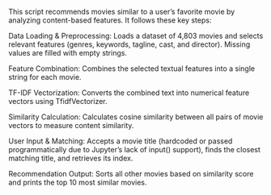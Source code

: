 This script recommends movies similar to a user’s favorite movie by analyzing content-based features. It follows these key steps:

Data Loading & Preprocessing:
Loads a dataset of 4,803 movies and selects relevant features (genres, keywords, tagline, cast, and director). Missing values are filled with empty strings.

Feature Combination:
Combines the selected textual features into a single string for each movie.

TF-IDF Vectorization:
Converts the combined text into numerical feature vectors using TfidfVectorizer.

Similarity Calculation:
Calculates cosine similarity between all pairs of movie vectors to measure content similarity.

User Input & Matching:
Accepts a movie title (hardcoded or passed programmatically due to Jupyter’s lack of input() support), finds the closest matching title, and retrieves its index.

Recommendation Output:
Sorts all other movies based on similarity score and prints the top 10 most similar movies.
